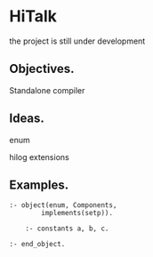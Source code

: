 **HiTalk**
========
the project is still under development

## Objectives.
Standalone compiler
  
## Ideas.
enum

hilog extensions
 
## Examples.
```
:- object(enum, Components, 
        implements(setp)).

    :- constants a, b, c.

:- end_object.